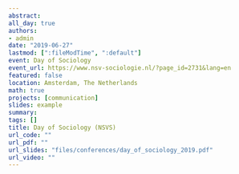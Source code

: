 ```yaml
---
abstract:
all_day: true
authors:
- admin
date: "2019-06-27"
lastmod: [":fileModTime", ":default"]
event: Day of Sociology
event_url: https://www.nsv-sociologie.nl/?page_id=2731&lang=en
featured: false
location: Amsterdam, The Netherlands
math: true
projects: [communication]
slides: example
summary:
tags: []
title: Day of Sociology (NSVS)
url_code: ""
url_pdf: ""
url_slides: "files/conferences/day_of_sociology_2019.pdf"
url_video: ""
---
```

